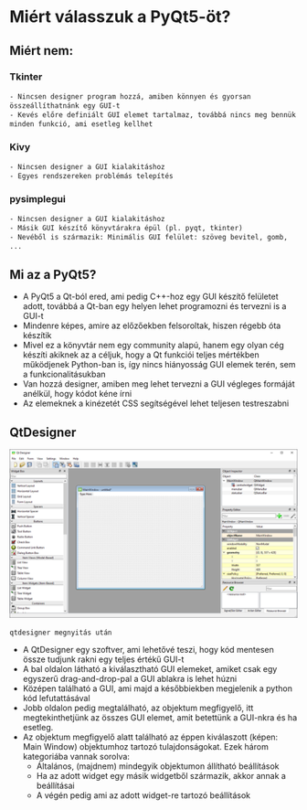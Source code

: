 # Miért válasszuk a PyQt5-öt?

## Miért nem:
### **Tkinter**
    - Nincsen designer program hozzá, amiben könnyen és gyorsan összeállíthatnánk egy GUI-t
    - Kevés előre definiált GUI elemet tartalmaz, továbbá nincs meg bennük minden funkció, ami esetleg kellhet

### **Kivy**
    - Nincsen designer a GUI kialakitáshoz
    - Egyes rendszereken problémás telepítés

### **pysimplegui**
    - Nincsen designer a GUI kialakitáshoz
    - Másik GUI készítő könyvtárakra épül (pl. pyqt, tkinter)
    - Nevéből is származik: Minimális GUI felület: szöveg bevitel, gomb, ...

## Mi az a PyQt5?
- A PyQt5 a Qt-ból ered, ami pedig C++-hoz egy GUI készítő felületet adott, továbbá a Qt-ban egy helyen lehet programozni és tervezni is a GUI-t
- Mindenre képes, amire az előzőekben felsoroltak, hiszen régebb óta készítik
- Mivel ez a könyvtár nem egy community alapú, hanem egy olyan cég készíti akiknek az a céljuk, hogy a Qt funkciói teljes mértékben működjenek Python-ban is, így nincs hiányosság GUI elemek terén, sem a funkcionalitásukban
- Van hozzá designer, amiben meg lehet tervezni a GUI végleges formáját anélkül, hogy kódot kéne írni
- Az elemeknek a kinézetét CSS segítségével lehet teljesen testreszabni

## QtDesigner
![](qtdesigner.png)

    qtdesigner megnyitás után

- A QtDesigner egy szoftver, ami lehetővé teszi, hogy kód mentesen össze tudjunk rakni egy teljes értékű GUI-t
- A bal oldalon látható a kiválasztható GUI elemeket, amiket csak egy egyszerű drag-and-drop-pal a GUI ablakra is lehet húzni
- Középen található a GUI, ami majd a későbbiekben megjelenik a python kód lefutattásával
- Jobb oldalon pedig megtalálható, az objektum megfigyelő, itt megtekinthetjünk az összes GUI elemet, amit betettünk a GUI-nkra és ha esetleg.
- Az objektum megfigyelő alatt található az éppen kiválaszott (képen: Main Window) objektumhoz tartozó tulajdonságokat. Ezek három kategoriába vannak sorolva:
    - Általános, (majdnem) mindegyik objektumon állítható beállítások
    - Ha az adott widget egy másik widgetből származik, akkor annak a beállításai
    - A végén pedig ami az adott widget-re tartozó beállítások